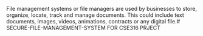 
File management systems or file managers are used by businesses to store, organize, locate, track and manage documents. This could include text documents, images, videos, animations, contracts or any digital file.# SECURE-FILE-MANAGEMENT-SYSTEM
FOR CSE316 PRJECT
